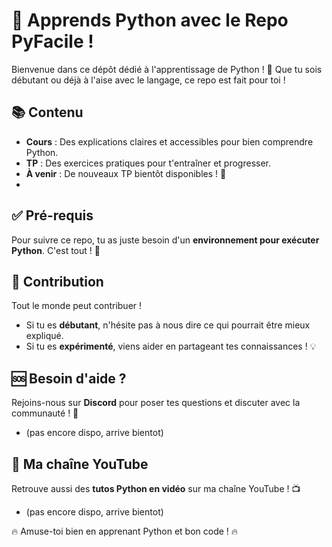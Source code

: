 # 🚀 Apprends Python avec le Repo PyFacile !

Bienvenue dans ce dépôt dédié à l'apprentissage de Python ! 🐍
Que tu sois débutant ou déjà à l'aise avec le langage, ce repo est fait pour toi !

## 📚 Contenu
- **Cours** : Des explications claires et accessibles pour bien comprendre Python.
- **TP** : Des exercices pratiques pour t'entraîner et progresser.
- **À venir** : De nouveaux TP bientôt disponibles ! 🎉
- 
## ✅ Pré-requis
Pour suivre ce repo, tu as juste besoin d'un **environnement pour exécuter Python**. C'est tout ! 🚀

## 🤝 Contribution
Tout le monde peut contribuer !
- Si tu es **débutant**, n'hésite pas à nous dire ce qui pourrait être mieux expliqué.
- Si tu es **expérimenté**, viens aider en partageant tes connaissances ! 💡

## 🆘 Besoin d'aide ?
Rejoins-nous sur **Discord** pour poser tes questions et discuter avec la communauté ! 💬
- (pas encore dispo, arrive bientot)

## 🎥 Ma chaîne YouTube
Retrouve aussi des **tutos Python en vidéo** sur ma chaîne YouTube ! 📺
- (pas encore dispo, arrive bientot)

🔥 Amuse-toi bien en apprenant Python et bon code ! 🔥
